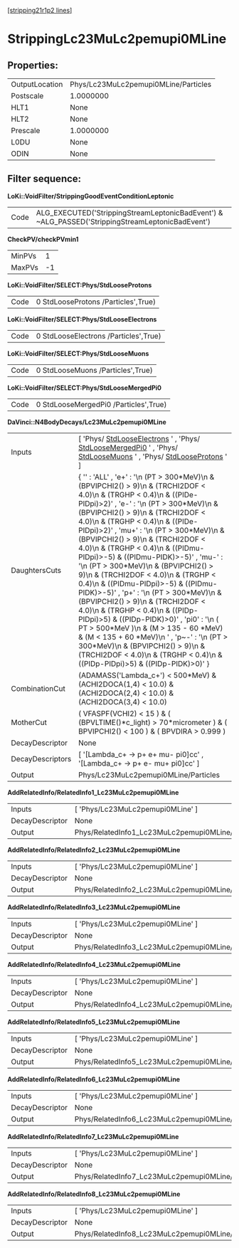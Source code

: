 [[stripping21r1p2 lines]](./stripping21r1p2-index)

# StrippingLc23MuLc2pemupi0MLine

## Properties:

|                |                                      |
|----------------|--------------------------------------|
| OutputLocation | Phys/Lc23MuLc2pemupi0MLine/Particles |
| Postscale      | 1.0000000                            |
| HLT1           | None                                 |
| HLT2           | None                                 |
| Prescale       | 1.0000000                            |
| L0DU           | None                                 |
| ODIN           | None                                 |

## Filter sequence:

**LoKi::VoidFilter/StrippingGoodEventConditionLeptonic**

|      |                                                                                                   |
|------|---------------------------------------------------------------------------------------------------|
| Code | ALG_EXECUTED('StrippingStreamLeptonicBadEvent') & \~ALG_PASSED('StrippingStreamLeptonicBadEvent') |

**CheckPV/checkPVmin1**

|        |     |
|--------|-----|
| MinPVs | 1   |
| MaxPVs | -1  |

**LoKi::VoidFilter/SELECT:Phys/StdLooseProtons**

|      |                                     |
|------|-------------------------------------|
| Code | 0 StdLooseProtons /Particles',True) |

**LoKi::VoidFilter/SELECT:Phys/StdLooseElectrons**

|      |                                       |
|------|---------------------------------------|
| Code | 0 StdLooseElectrons /Particles',True) |

**LoKi::VoidFilter/SELECT:Phys/StdLooseMuons**

|      |                                   |
|------|-----------------------------------|
| Code | 0 StdLooseMuons /Particles',True) |

**LoKi::VoidFilter/SELECT:Phys/StdLooseMergedPi0**

|      |                                       |
|------|---------------------------------------|
| Code | 0 StdLooseMergedPi0 /Particles',True) |

**DaVinci::N4BodyDecays/Lc23MuLc2pemupi0MLine**

|                  |                                                                                                                                                                                                                                                                                                                                                                                                                                                                                                                                                                                                                                                                                                                                                                                                                                                                                                                                   |
|------------------|-----------------------------------------------------------------------------------------------------------------------------------------------------------------------------------------------------------------------------------------------------------------------------------------------------------------------------------------------------------------------------------------------------------------------------------------------------------------------------------------------------------------------------------------------------------------------------------------------------------------------------------------------------------------------------------------------------------------------------------------------------------------------------------------------------------------------------------------------------------------------------------------------------------------------------------|
| Inputs           | [ 'Phys/ [StdLooseElectrons](./stripping21r1p2-stdlooseelectrons) ' , 'Phys/ [StdLooseMergedPi0](./stripping21r1p2-stdloosemergedpi0) ' , 'Phys/ [StdLooseMuons](./stripping21r1p2-stdloosemuons) ' , 'Phys/ [StdLooseProtons](./stripping21r1p2-stdlooseprotons) ' ]                                                                                                                                                                                                                                                                                                                                                                                                                                                                                                                                                                                                                                                           |
| DaughtersCuts    | { '' : 'ALL' , 'e+' : '\n (PT \> 300\*MeV)\n & (BPVIPCHI2() \> 9)\n & (TRCHI2DOF \< 4.0)\n & (TRGHP \< 0.4)\n & ((PIDe-PIDpi)\>2)' , 'e-' : '\n (PT \> 300\*MeV)\n & (BPVIPCHI2() \> 9)\n & (TRCHI2DOF \< 4.0)\n & (TRGHP \< 0.4)\n & ((PIDe-PIDpi)\>2)' , 'mu+' : '\n (PT \> 300\*MeV)\n & (BPVIPCHI2() \> 9)\n & (TRCHI2DOF \< 4.0)\n & (TRGHP \< 0.4)\n & ((PIDmu-PIDpi)\>-5) & ((PIDmu-PIDK)\>-5)' , 'mu-' : '\n (PT \> 300\*MeV)\n & (BPVIPCHI2() \> 9)\n & (TRCHI2DOF \< 4.0)\n & (TRGHP \< 0.4)\n & ((PIDmu-PIDpi)\>-5) & ((PIDmu-PIDK)\>-5)' , 'p+' : '\n (PT \> 300\*MeV)\n & (BPVIPCHI2() \> 9)\n & (TRCHI2DOF \< 4.0)\n & (TRGHP \< 0.4)\n & ((PIDp-PIDpi)\>5) & ((PIDp-PIDK)\>0)' , 'pi0' : '\n ( PT \> 500\*MeV )\n & (M \> 135 - 60 \*MeV) & (M \< 135 + 60 \*MeV)\n ' , 'p\~-' : '\n (PT \> 300\*MeV)\n & (BPVIPCHI2() \> 9)\n & (TRCHI2DOF \< 4.0)\n & (TRGHP \< 0.4)\n & ((PIDp-PIDpi)\>5) & ((PIDp-PIDK)\>0)' } |
| CombinationCut   | (ADAMASS('Lambda_c+') \< 500\*MeV) & (ACHI2DOCA(1,4) \< 10.0) & (ACHI2DOCA(2,4) \< 10.0) & (ACHI2DOCA(3,4) \< 10.0)                                                                                                                                                                                                                                                                                                                                                                                                                                                                                                                                                                                                                                                                                                                                                                                                               |
| MotherCut        | ( VFASPF(VCHI2) \< 15 ) & ( (BPVLTIME()\*c_light) \> 70\*micrometer ) & ( BPVIPCHI2() \< 100 ) & ( BPVDIRA \> 0.999 )                                                                                                                                                                                                                                                                                                                                                                                                                                                                                                                                                                                                                                                                                                                                                                                                             |
| DecayDescriptor  | None                                                                                                                                                                                                                                                                                                                                                                                                                                                                                                                                                                                                                                                                                                                                                                                                                                                                                                                              |
| DecayDescriptors | [ '[Lambda_c+ -\> p+ e+ mu- pi0]cc' , '[Lambda_c+ -\> p+ e- mu+ pi0]cc' ]                                                                                                                                                                                                                                                                                                                                                                                                                                                                                                                                                                                                                                                                                                                                                                                                                                                   |
| Output           | Phys/Lc23MuLc2pemupi0MLine/Particles                                                                                                                                                                                                                                                                                                                                                                                                                                                                                                                                                                                                                                                                                                                                                                                                                                                                                              |

**AddRelatedInfo/RelatedInfo1_Lc23MuLc2pemupi0MLine**

|                 |                                                   |
|-----------------|---------------------------------------------------|
| Inputs          | [ 'Phys/Lc23MuLc2pemupi0MLine' ]                |
| DecayDescriptor | None                                              |
| Output          | Phys/RelatedInfo1_Lc23MuLc2pemupi0MLine/Particles |

**AddRelatedInfo/RelatedInfo2_Lc23MuLc2pemupi0MLine**

|                 |                                                   |
|-----------------|---------------------------------------------------|
| Inputs          | [ 'Phys/Lc23MuLc2pemupi0MLine' ]                |
| DecayDescriptor | None                                              |
| Output          | Phys/RelatedInfo2_Lc23MuLc2pemupi0MLine/Particles |

**AddRelatedInfo/RelatedInfo3_Lc23MuLc2pemupi0MLine**

|                 |                                                   |
|-----------------|---------------------------------------------------|
| Inputs          | [ 'Phys/Lc23MuLc2pemupi0MLine' ]                |
| DecayDescriptor | None                                              |
| Output          | Phys/RelatedInfo3_Lc23MuLc2pemupi0MLine/Particles |

**AddRelatedInfo/RelatedInfo4_Lc23MuLc2pemupi0MLine**

|                 |                                                   |
|-----------------|---------------------------------------------------|
| Inputs          | [ 'Phys/Lc23MuLc2pemupi0MLine' ]                |
| DecayDescriptor | None                                              |
| Output          | Phys/RelatedInfo4_Lc23MuLc2pemupi0MLine/Particles |

**AddRelatedInfo/RelatedInfo5_Lc23MuLc2pemupi0MLine**

|                 |                                                   |
|-----------------|---------------------------------------------------|
| Inputs          | [ 'Phys/Lc23MuLc2pemupi0MLine' ]                |
| DecayDescriptor | None                                              |
| Output          | Phys/RelatedInfo5_Lc23MuLc2pemupi0MLine/Particles |

**AddRelatedInfo/RelatedInfo6_Lc23MuLc2pemupi0MLine**

|                 |                                                   |
|-----------------|---------------------------------------------------|
| Inputs          | [ 'Phys/Lc23MuLc2pemupi0MLine' ]                |
| DecayDescriptor | None                                              |
| Output          | Phys/RelatedInfo6_Lc23MuLc2pemupi0MLine/Particles |

**AddRelatedInfo/RelatedInfo7_Lc23MuLc2pemupi0MLine**

|                 |                                                   |
|-----------------|---------------------------------------------------|
| Inputs          | [ 'Phys/Lc23MuLc2pemupi0MLine' ]                |
| DecayDescriptor | None                                              |
| Output          | Phys/RelatedInfo7_Lc23MuLc2pemupi0MLine/Particles |

**AddRelatedInfo/RelatedInfo8_Lc23MuLc2pemupi0MLine**

|                 |                                                   |
|-----------------|---------------------------------------------------|
| Inputs          | [ 'Phys/Lc23MuLc2pemupi0MLine' ]                |
| DecayDescriptor | None                                              |
| Output          | Phys/RelatedInfo8_Lc23MuLc2pemupi0MLine/Particles |
